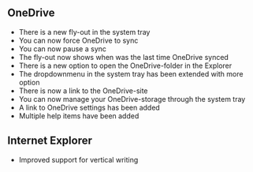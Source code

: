 ## OneDrive
- There is a new fly-out in the system tray
- You can now force OneDrive to sync
- You can now pause a sync
- The fly-out now shows when was the last time OneDrive synced
- There is a new option to open the OneDrive-folder in the Explorer
- The dropdownmenu in the system tray has been extended with more option
- There is now a link to the OneDrive-site
- You can now manage your OneDrive-storage through the system tray
- A link to OneDrive settings has been added
- Multiple help items have been added

## Internet Explorer
- Improved support for vertical writing